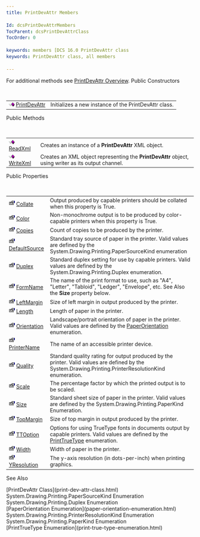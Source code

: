 ```yaml
---
title: PrintDevAttr Members

Id: dcsPrintDevAttrMembers
TocParent: dcsPrintDevAttrClass
TocOrder: 0

keywords: members [DCS 16.0 PrintDevAttr class
keywords: PrintDevAttr class, all members

---
```


For additional methods see [PrintDevAttr Overview](print-dev-attr-class.html).
Public Constructors

<br />


|      |      |
| ---- | ---- |
| <img height="11" alt="public property" src="images/public-method.gif" width="15" border="0" x-maintain-ratio="TRUE" /> [ PrintDevAttr](print-dev-attr-class-print-dev-attr-constructors.html) | Initializes a new instance of the PrintDevAttr class. |



Public Methods

<br />


|      |      |
| ---- | ---- |
| <img height="11" alt="public property" src="images/public-method.gif" width="15" border="0" x-maintain-ratio="TRUE" /> [ReadXml](print-dev-attr-class-read-xml-method.html) | Creates an instance of a **PrintDevAttr** XML object. |
| <img height="11" alt="public property" src="images/public-method.gif" width="15" border="0" x-maintain-ratio="TRUE" /> [WriteXml](print-dev-attr-class-write-xml-method.html) | Creates an XML object representing the **PrintDevAttr** object, using writer as its output channel. |



Public Properties

<br />


|      |      |
| ---- | ---- |
| <img alt="public property" src="images/property.bmp" width="16" height="16" border="0" /> [ Collate](print-dev-attr-class-collate-property.html) | Output produced by capable printers should be collated when this property is True. |
| <img alt="public property" src="images/property.bmp" width="16" height="16" border="0" /> [ Color](print-dev-attr-class-color-property.html) | Non-monochrome output is to be produced by color-capable printers when this property is True. |
| <img alt="public property" src="images/property.bmp" width="16" height="16" border="0" /> [ Copies](print-dev-attr-class-copies-property.html) | Count of copies to be produced by the printer. |
| <img height="16" alt="public property" src="images/property.bmp" width="16" border="0" /> [ DefaultSource](print-dev-attr-class-default-source-property.html) | Standard tray source of paper in the printer. Valid values are defined by the System.Drawing.Printing.PaperSourceKind enumeration |
| <img alt="public property" src="images/property.bmp" width="16" height="16" border="0" /> [ Duplex](print-dev-attr-class-duplex-property.html) | Standard duplex setting for use by capable printers. Valid values are defined by the System.Drawing.Printing.Duplex enumeration. |
| <img alt="public property" src="images/property.bmp" width="16" height="16" border="0" /> [ FormName](print-dev-attr-class-form-name-property.html) | The name of the print format to use, such as "A4", "Letter", "Tabloid", "Ledger", "Envelope", etc. See Also the **Size** property below. |
| <img alt="public property" src="images/property.bmp" width="16" height="16" border="0" /> [ LeftMargin](print-dev-attr-class-left-margin-property.html) | Size of left margin in output produced by the printer. |
| <img alt="public property" src="images/property.bmp" width="16" height="16" border="0" /> [ Length](print-dev-attr-class-length-property.html) | Length of paper in the printer. |
| <img alt="public property" src="images/property.bmp" width="16" height="16" border="0" /> [Orientation](print-dev-attr-class-orientation-property.html) | Landscape/portrait orientation of paper in the printer. Valid values are defined by the [PaperOrientation](paper-orientation-enumeration.html) enumeration. |
| <img alt="public property" src="images/property.bmp" width="16" height="16" border="0" /> [ PrinterName](print-dev-attr-class-printer-name-property.html) | The name of an accessible printer device. |
| <img alt="public property" src="images/property.bmp" width="16" height="16" border="0" /> [ Quality](print-dev-attr-class-quality-property.html) | Standard quality rating for output produced by the printer. Valid values are defined by the System.Drawing.Printing.PrinterResolutionKind enumeration. |
| <img alt="public property" src="images/property.bmp" width="16" height="16" border="0" /> [ Scale](print-dev-attr-class-scale-property.html) | The percentage factor by which the printed output is to be scaled. |
| <img height="16" alt="public property" src="images/property.bmp" width="16" border="0" /> [Size](print-dev-attr-class-size-property.html) | Standard sheet size of paper in the printer. Valid values are defined by the System.Drawing.Printing.PaperKind Enumeration. |
| <img alt="public property" src="images/property.bmp" width="16" height="16" border="0" /> [ TopMargin](print-dev-attr-class-top-margin-property.html) | Size of top margin in output produced by the printer. |
| <img alt="public property" src="images/property.bmp" width="16" height="16" border="0" /> [ TTOption](print-dev-attr-classTTOption-property.html) | Options for using TrueType fonts in documents output by capable printers. Valid values are defined by the [PrintTrueType](print-true-type-enumeration.html) enumeration. |
| <img height="16" alt="public property" src="images/property.bmp" width="16" border="0" /> [Width](print-dev-attr-class-width-property.html) | Width of paper in the printer. |
| <img alt="public property" src="images/property.bmp" width="16" height="16" border="0" /> [ YResolution](print-dev-attr-class-yresolution-property.html) | The y-axis resolution (in dots-per-inch) when printing graphics. |



See Also

<dl />
      [PrintDevAttr Class](print-dev-attr-class.html)
      <br />System.Drawing.Printing.PaperSourceKind 
Enumeration
      <br />System.Drawing.Printing.Duplex 
Enumeration
      <br />[PaperOrientation Enumeration](paper-orientation-enumeration.html)<br />System.Drawing.Printing.PrinterResolutionKind 
Enumeration
      <br />System.Drawing.Printing.PaperKind 
Enumeration
      <br />[PrintTrueType Enumeration](print-true-type-enumeration.html)

